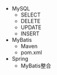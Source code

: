+ MySQL
  + SELECT
  + DELETE
  + UPDATE
  + INSERT
+ MyBatis
  + Maven
  + pom.xml
+ Spring
  + MyBatis整合
